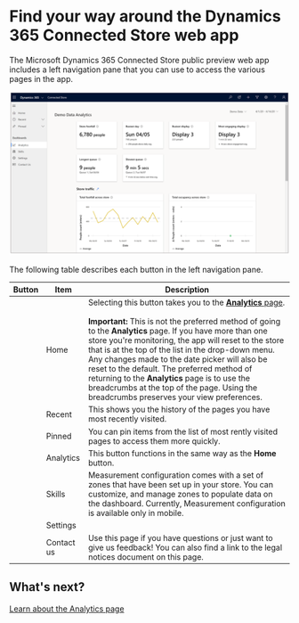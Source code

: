

# Find your way around the Dynamics 365 Connected Store web app

The Microsoft Dynamics 365 Connected Store public preview web app includes a left navigation pane that you can use to access the various pages in the app.

![Left navigation pane](media/navigation.PNG "Left navigation pane")

The following table describes each button in the left navigation pane.

|Button|Item|Description|
|-----|-----------------|-----------------------------------------------------------|
||Home|Selecting this button takes you to the [**Analytics** page](web-app-get-insights.md).<br><br>**Important:** This is not the preferred method of going to the **Analytics** page. If you have more than one store you're monitoring, the app will reset to the store that is at the top of the list in the drop-down menu. Any changes made to the date picker will also be reset to the default. The preferred method of returning to the **Analytics** page is to use the breadcrumbs at the top of the page. Using the breadcrumbs preserves your view preferences.|
||Recent|This shows you the history of the pages you have most recently visited.|
||Pinned|You can pin items from the list of most rently visited pages to access them more quickly.|
||Analytics|This button functions in the same way as the **Home** button.|
||Skills|Measurement configuration comes with a set of zones that have been set up in your store. You can customize, and manage zones to populate data on the dashboard. Currently, Measurement configuration is available only in mobile.|
||Settings||
||Contact us|Use this page if you have questions or just want to give us feedback! You can also find a link to the legal notices document on this page.| 

## What's next?

[Learn about the Analytics page](web-app-get-insights.md)
